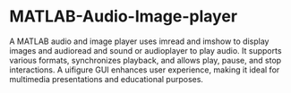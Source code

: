 # MATLAB-Audio-Image-player
A MATLAB audio and image player uses imread and imshow to display images and audioread and sound or audioplayer to play audio. It supports various formats, synchronizes playback, and allows play, pause, and stop interactions. A uifigure GUI enhances user experience, making it ideal for multimedia presentations and educational purposes.
